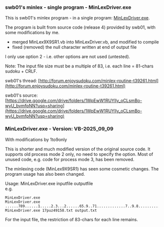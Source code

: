 ### swb01's minlex - single program - MinLexDriver.exe

This is swb01's minlex program - in a single program: [MinLexDriver.exe](https://github.com/1to9only/swb01-s-minlex--single-program--MinLexDriver.exe/releases).

The program is built from source code (release 4) provided by swb01, with some modifications by me.
- merged MinLex9X9SR1.vb into MinLexDriver.vb, and modified to compile
- fixed (removed) the null character written at end of output file

I only use option 2 - i.e. other options are not used (untested).

Note: The input file size must be a multiple of 83, i.e. each line = 81-chars sudoku + CRLF.

swb01's thread: [http://forum.enjoysudoku.com/minlex-routine-t39261.html](http://forum.enjoysudoku.com/minlex-routine-t39261.html)

swb01's source: [https://drive.google.com/drive/folders/1WpEwW1RUYIly_oCLsmBo-wyU_bvmfpNN?usp=sharing](https://drive.google.com/drive/folders/1WpEwW1RUYIly_oCLsmBo-wyU_bvmfpNN?usp=sharing)

### MinLexDriver.exe - Version: VB-2025_09_09

With modifications by 1to9only

This is shorter and much modified version of the original source code.
It supports old process mode 2 only, no need to specify the option.
Most of unused code, e.g. code for process mode 3, has been removed.

The minlexing code (MinLex9X9SR1) has seen some cosmetic changes.
The program usage has also been changed.

Usage: MinLexDriver.exe inputfile outputfile\
e.g.
```
MinLexDriver.exe
MinLexDriver.exe ......789......1.....2.3...2......65.9..71.............7..9.8..............5...4.
MinLexDriver.exe 17puz49158.txt output.txt

```
For the input file, the restriction of 83-chars for each line remains.

